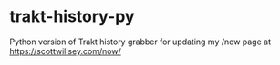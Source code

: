 # trakt-history-py
Python version of Trakt history grabber for updating my /now page at https://scottwillsey.com/now/
